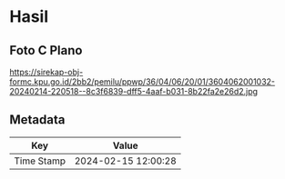 # Hasil

## Foto C Plano

https://sirekap-obj-formc.kpu.go.id/2bb2/pemilu/ppwp/36/04/06/20/01/3604062001032-20240214-220518--8c3f6839-dff5-4aaf-b031-8b22fa2e26d2.jpg


## Metadata

| Key        | Value               |
| ---------- | ------------------- |
| Time Stamp | 2024-02-15 12:00:28 |



